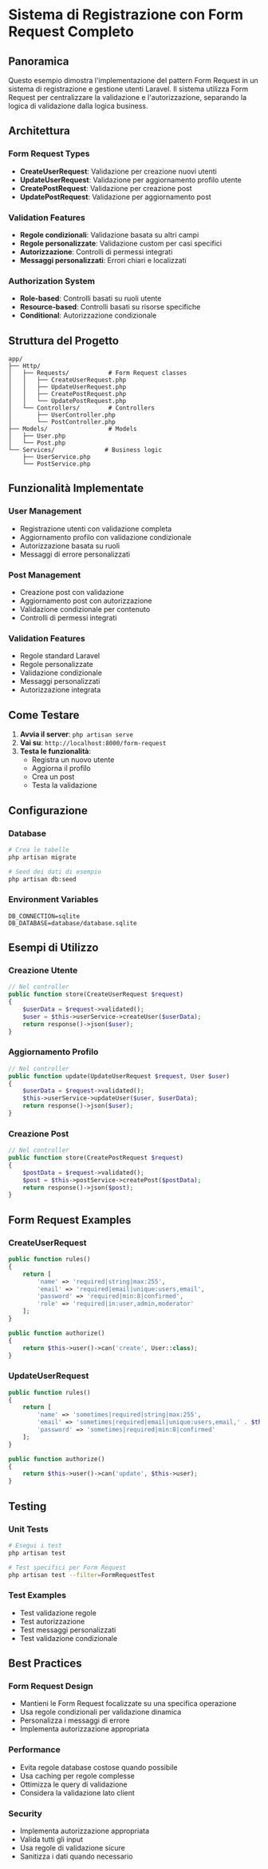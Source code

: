 # Sistema di Registrazione con Form Request Completo

## Panoramica

Questo esempio dimostra l'implementazione del pattern Form Request in un sistema di registrazione e gestione utenti Laravel. Il sistema utilizza Form Request per centralizzare la validazione e l'autorizzazione, separando la logica di validazione dalla logica business.

## Architettura

### Form Request Types
- **CreateUserRequest**: Validazione per creazione nuovi utenti
- **UpdateUserRequest**: Validazione per aggiornamento profilo utente
- **CreatePostRequest**: Validazione per creazione post
- **UpdatePostRequest**: Validazione per aggiornamento post

### Validation Features
- **Regole condizionali**: Validazione basata su altri campi
- **Regole personalizzate**: Validazione custom per casi specifici
- **Autorizzazione**: Controlli di permessi integrati
- **Messaggi personalizzati**: Errori chiari e localizzati

### Authorization System
- **Role-based**: Controlli basati su ruoli utente
- **Resource-based**: Controlli basati su risorse specifiche
- **Conditional**: Autorizzazione condizionale

## Struttura del Progetto

```
app/
├── Http/
│   ├── Requests/           # Form Request classes
│   │   ├── CreateUserRequest.php
│   │   ├── UpdateUserRequest.php
│   │   ├── CreatePostRequest.php
│   │   └── UpdatePostRequest.php
│   └── Controllers/        # Controllers
│       ├── UserController.php
│       └── PostController.php
├── Models/                 # Models
│   ├── User.php
│   └── Post.php
└── Services/              # Business logic
    ├── UserService.php
    └── PostService.php
```

## Funzionalità Implementate

### User Management
-  Registrazione utenti con validazione completa
-  Aggiornamento profilo con validazione condizionale
-  Autorizzazione basata su ruoli
-  Messaggi di errore personalizzati

### Post Management
-  Creazione post con validazione
-  Aggiornamento post con autorizzazione
-  Validazione condizionale per contenuto
-  Controlli di permessi integrati

### Validation Features
-  Regole standard Laravel
-  Regole personalizzate
-  Validazione condizionale
-  Messaggi personalizzati
-  Autorizzazione integrata

## Come Testare

1. **Avvia il server**: `php artisan serve`
2. **Vai su**: `http://localhost:8000/form-request`
3. **Testa le funzionalità**:
   - Registra un nuovo utente
   - Aggiorna il profilo
   - Crea un post
   - Testa la validazione

## Configurazione

### Database
```bash
# Crea le tabelle
php artisan migrate

# Seed dei dati di esempio
php artisan db:seed
```

### Environment Variables
```env
DB_CONNECTION=sqlite
DB_DATABASE=database/database.sqlite
```

## Esempi di Utilizzo

### Creazione Utente
```php
// Nel controller
public function store(CreateUserRequest $request)
{
    $userData = $request->validated();
    $user = $this->userService->createUser($userData);
    return response()->json($user);
}
```

### Aggiornamento Profilo
```php
// Nel controller
public function update(UpdateUserRequest $request, User $user)
{
    $userData = $request->validated();
    $this->userService->updateUser($user, $userData);
    return response()->json($user);
}
```

### Creazione Post
```php
// Nel controller
public function store(CreatePostRequest $request)
{
    $postData = $request->validated();
    $post = $this->postService->createPost($postData);
    return response()->json($post);
}
```

## Form Request Examples

### CreateUserRequest
```php
public function rules()
{
    return [
        'name' => 'required|string|max:255',
        'email' => 'required|email|unique:users,email',
        'password' => 'required|min:8|confirmed',
        'role' => 'required|in:user,admin,moderator'
    ];
}

public function authorize()
{
    return $this->user()->can('create', User::class);
}
```

### UpdateUserRequest
```php
public function rules()
{
    return [
        'name' => 'sometimes|required|string|max:255',
        'email' => 'sometimes|required|email|unique:users,email,' . $this->user->id,
        'password' => 'sometimes|required|min:8|confirmed'
    ];
}

public function authorize()
{
    return $this->user()->can('update', $this->user);
}
```

## Testing

### Unit Tests
```bash
# Esegui i test
php artisan test

# Test specifici per Form Request
php artisan test --filter=FormRequestTest
```

### Test Examples
- Test validazione regole
- Test autorizzazione
- Test messaggi personalizzati
- Test validazione condizionale

## Best Practices

### Form Request Design
- Mantieni le Form Request focalizzate su una specifica operazione
- Usa regole condizionali per validazione dinamica
- Personalizza i messaggi di errore
- Implementa autorizzazione appropriata

### Performance
- Evita regole database costose quando possibile
- Usa caching per regole complesse
- Ottimizza le query di validazione
- Considera la validazione lato client

### Security
- Implementa autorizzazione appropriata
- Valida tutti gli input
- Usa regole di validazione sicure
- Sanitizza i dati quando necessario
